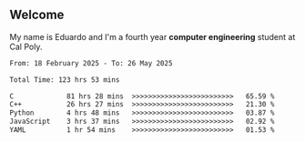## Welcome

 My name is Eduardo and I'm a fourth year **computer engineering** student at Cal Poly.

<!--START_SECTION:waka-->

```txt
From: 18 February 2025 - To: 26 May 2025

Total Time: 123 hrs 53 mins

C             81 hrs 28 mins  >>>>>>>>>>>>>>>>>>>>>>>>>   65.59 %
C++           26 hrs 27 mins  >>>>>>>>>>>>>>>>>>>>>>>>>   21.30 %
Python        4 hrs 48 mins   >>>>>>>>>>>>>>>>>>>>>>>>>   03.87 %
JavaScript    3 hrs 37 mins   >>>>>>>>>>>>>>>>>>>>>>>>>   02.92 %
YAML          1 hr 54 mins    >>>>>>>>>>>>>>>>>>>>>>>>>   01.53 %
```

<!--END_SECTION:waka-->

<!--
**lalog12/lalog12** is a ✨ _special_ ✨ repository because its `README.md` (this file) appears on your GitHub profile.

Here are some ideas to get you started:

- 🔭 I’m currently working on ...
- 🌱 I’m currently learning ...
- 👯 I’m looking to collaborate on ...
- 🤔 I’m looking for help with ...
- 💬 Ask me about ...
- 📫 How to reach me: ...
- 😄 Pronouns: ...
- ⚡ Fun fact: ...
-->
